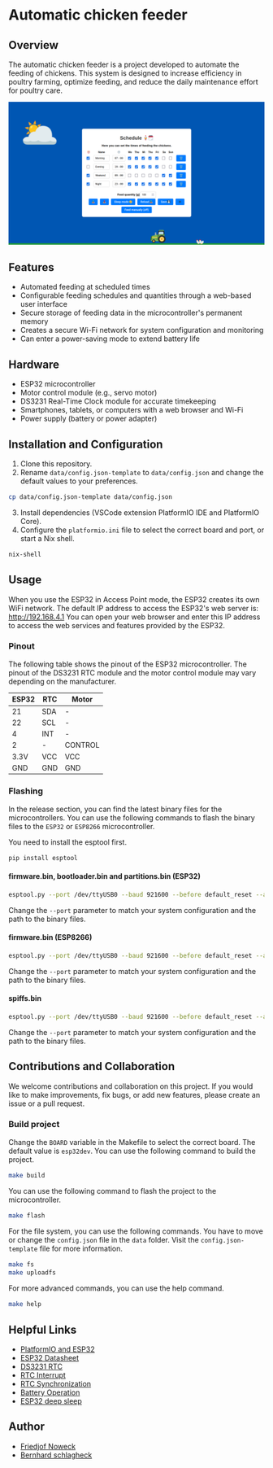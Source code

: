 # Automatic chicken feeder

## Overview
The automatic chicken feeder is a project developed to automate the feeding of chickens. This system is designed to increase efficiency in poultry farming, optimize feeding, and reduce the daily maintenance effort for poultry care.

![Feeder](images/screenshot_desktop.png)

## Features
- Automated feeding at scheduled times
- Configurable feeding schedules and quantities through a web-based user interface
- Secure storage of feeding data in the microcontroller's permanent memory
- Creates a secure Wi-Fi network for system configuration and monitoring
- Can enter a power-saving mode to extend battery life

## Hardware
- ESP32 microcontroller
- Motor control module (e.g., servo motor)
- DS3231 Real-Time Clock module for accurate timekeeping
- Smartphones, tablets, or computers with a web browser and Wi-Fi
- Power supply (battery or power adapter)

## Installation and Configuration
1. Clone this repository.
2. Rename `data/config.json-template` to `data/config.json` and change the default values to your preferences.
```bash
cp data/config.json-template data/config.json
```
3. Install dependencies (VSCode extension PlatformIO IDE and PlatformIO Core).
4. Configure the `platformio.ini` file to select the correct board and port, or start a Nix shell.
```bash
nix-shell
```

## Usage
When you use the ESP32 in Access Point mode, the ESP32 creates its own WiFi network. The default IP address to access the ESP32's web server is: http://192.168.4.1 You can open your web browser and enter this IP address to access the web services and features provided by the ESP32.

### Pinout
The following table shows the pinout of the ESP32 microcontroller. The pinout of the DS3231 RTC module and the motor control module may vary depending on the manufacturer.

| ESP32 | RTC | Motor   |
| ----- | --- | ------- |
| 21    | SDA | -       |
| 22    | SCL | -       |
| 4     | INT | -       |
| 2     | -   | CONTROL |
| 3.3V  | VCC | VCC     |
| GND   | GND | GND     |

### Flashing
In the release section, you can find the latest binary files for the microcontrollers. You can use the following commands to flash the binary files to the `ESP32` or `ESP8266` microcontroller.

You need to install the esptool first.
```bash
pip install esptool
```
#### firmware.bin, bootloader.bin and partitions.bin (ESP32)
```bash
esptool.py --port /dev/ttyUSB0 --baud 921600 --before default_reset --after hard_reset write_flash -z --flash_mode dio --flash_freq 40m --flash_size detect 0x1000 bootloader.bin 0x8000 partitions.bin 0x10000 firmware.bin
```
Change the `--port` parameter to match your system configuration and the path to the binary files.

#### firmware.bin (ESP8266)
```bash
esptool.py --port /dev/ttyUSB0 --baud 921600 --before default_reset --after hard_reset write_flash -z --flash_mode dio --flash_freq 40m --flash_size detect 0x10000 firmware.bin
```
Change the `--port` parameter to match your system configuration and the path to the binary files.

#### spiffs.bin
```bash
esptool.py --port /dev/ttyUSB0 --baud 921600 --before default_reset --after hard_reset write_flash -z --flash_mode dio --flash_freq 40m --flash_size detect 0x290000 spiffs.bin
```
Change the `--port` parameter to match your system configuration and the path to the binary files.

## Contributions and Collaboration
We welcome contributions and collaboration on this project. If you would like to make improvements, fix bugs, or add new features, please create an issue or a pull request.

### Build project
Change the `BOARD` variable in the Makefile to select the correct board. The default value is `esp32dev`. You can use the following command to build the project.
```bash
make build
```
You can use the following command to flash the project to the microcontroller.
```bash
make flash
```
For the file system, you can use the following commands. You have to move or change the `config.json` file in the `data` folder. Visit the `config.json-template` file for more information.
```bash
make fs
make uploadfs
```

For more advanced commands, you can use the help command.
```bash
make help
```
## Helpful Links
* [PlatformIO and ESP32](https://docs.platformio.org/en/latest/platforms/espressif32.html)
* [ESP32 Datasheet](https://www.espressif.com/sites/default/files/documentation/esp32_datasheet_en.pdf)
* [DS3231 RTC](https://www.analog.com/media/en/technical-documentation/data-sheets/DS3231.pdf)
* [RTC Interrupt](https://github.com/IowaDave/RTC-DS3231-Arduino-Interrupt)
* [RTC Synchronization](https://github.com/Friedjof/SyncRTC)
* [Battery Operation](https://randomnerdtutorials.com/power-esp32-esp8266-solar-panels-battery-level-monitoring/)
* [ESP32 deep sleep](https://randomnerdtutorials.com/esp32-deep-sleep-arduino-ide-wake-up-sources/)

## Author
- [Friedjof Noweck](https://github.com/Friedjof)
- [Bernhard schlagheck](https://github.com/bschlagheck)
